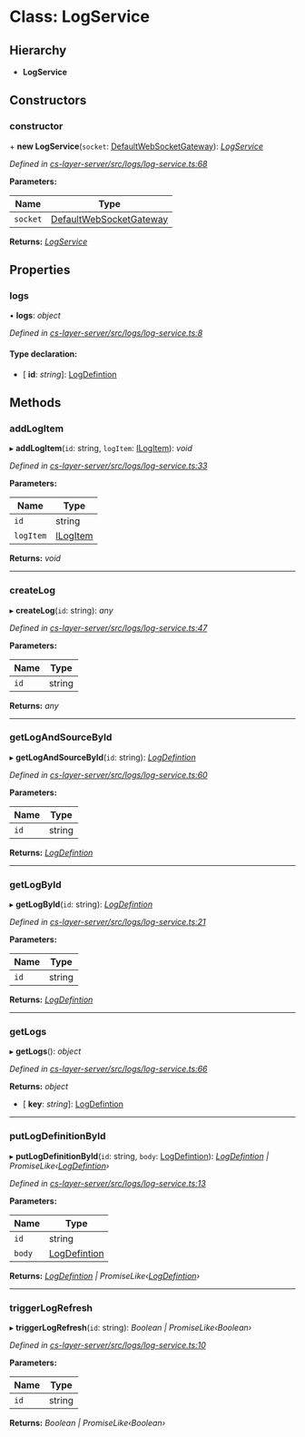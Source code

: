 # Class: LogService

## Hierarchy

* **LogService**

## Constructors

###  constructor

\+ **new LogService**(`socket`: [DefaultWebSocketGateway](_cs_layer_server_src_websocket_gateway_.defaultwebsocketgateway.md)): *[LogService](_cs_layer_server_src_logs_log_service_.logservice.md)*

*Defined in [cs-layer-server/src/logs/log-service.ts:68](https://github.com/RichardHovenkamp/csnext/blob/eefa977/packages/cs-layer-server/src/logs/log-service.ts#L68)*

**Parameters:**

Name | Type |
------ | ------ |
`socket` | [DefaultWebSocketGateway](_cs_layer_server_src_websocket_gateway_.defaultwebsocketgateway.md) |

**Returns:** *[LogService](_cs_layer_server_src_logs_log_service_.logservice.md)*

## Properties

###  logs

• **logs**: *object*

*Defined in [cs-layer-server/src/logs/log-service.ts:8](https://github.com/RichardHovenkamp/csnext/blob/eefa977/packages/cs-layer-server/src/logs/log-service.ts#L8)*

#### Type declaration:

* \[ **id**: *string*\]: [LogDefintion](_cs_layer_server_src_classes_log_definition_.logdefintion.md)

## Methods

###  addLogItem

▸ **addLogItem**(`id`: string, `logItem`: [ILogItem](../interfaces/_cs_client_src_datasources_log_log_item_.ilogitem.md)): *void*

*Defined in [cs-layer-server/src/logs/log-service.ts:33](https://github.com/RichardHovenkamp/csnext/blob/eefa977/packages/cs-layer-server/src/logs/log-service.ts#L33)*

**Parameters:**

Name | Type |
------ | ------ |
`id` | string |
`logItem` | [ILogItem](../interfaces/_cs_client_src_datasources_log_log_item_.ilogitem.md) |

**Returns:** *void*

___

###  createLog

▸ **createLog**(`id`: string): *any*

*Defined in [cs-layer-server/src/logs/log-service.ts:47](https://github.com/RichardHovenkamp/csnext/blob/eefa977/packages/cs-layer-server/src/logs/log-service.ts#L47)*

**Parameters:**

Name | Type |
------ | ------ |
`id` | string |

**Returns:** *any*

___

###  getLogAndSourceById

▸ **getLogAndSourceById**(`id`: string): *[LogDefintion](_cs_layer_server_src_classes_log_definition_.logdefintion.md)*

*Defined in [cs-layer-server/src/logs/log-service.ts:60](https://github.com/RichardHovenkamp/csnext/blob/eefa977/packages/cs-layer-server/src/logs/log-service.ts#L60)*

**Parameters:**

Name | Type |
------ | ------ |
`id` | string |

**Returns:** *[LogDefintion](_cs_layer_server_src_classes_log_definition_.logdefintion.md)*

___

###  getLogById

▸ **getLogById**(`id`: string): *[LogDefintion](_cs_layer_server_src_classes_log_definition_.logdefintion.md)*

*Defined in [cs-layer-server/src/logs/log-service.ts:21](https://github.com/RichardHovenkamp/csnext/blob/eefa977/packages/cs-layer-server/src/logs/log-service.ts#L21)*

**Parameters:**

Name | Type |
------ | ------ |
`id` | string |

**Returns:** *[LogDefintion](_cs_layer_server_src_classes_log_definition_.logdefintion.md)*

___

###  getLogs

▸ **getLogs**(): *object*

*Defined in [cs-layer-server/src/logs/log-service.ts:66](https://github.com/RichardHovenkamp/csnext/blob/eefa977/packages/cs-layer-server/src/logs/log-service.ts#L66)*

**Returns:** *object*

* \[ **key**: *string*\]: [LogDefintion](_cs_layer_server_src_classes_log_definition_.logdefintion.md)

___

###  putLogDefinitionById

▸ **putLogDefinitionById**(`id`: string, `body`: [LogDefintion](_cs_layer_server_src_classes_log_definition_.logdefintion.md)): *[LogDefintion](_cs_layer_server_src_classes_log_definition_.logdefintion.md) | PromiseLike‹[LogDefintion](_cs_layer_server_src_classes_log_definition_.logdefintion.md)›*

*Defined in [cs-layer-server/src/logs/log-service.ts:13](https://github.com/RichardHovenkamp/csnext/blob/eefa977/packages/cs-layer-server/src/logs/log-service.ts#L13)*

**Parameters:**

Name | Type |
------ | ------ |
`id` | string |
`body` | [LogDefintion](_cs_layer_server_src_classes_log_definition_.logdefintion.md) |

**Returns:** *[LogDefintion](_cs_layer_server_src_classes_log_definition_.logdefintion.md) | PromiseLike‹[LogDefintion](_cs_layer_server_src_classes_log_definition_.logdefintion.md)›*

___

###  triggerLogRefresh

▸ **triggerLogRefresh**(`id`: string): *Boolean | PromiseLike‹Boolean›*

*Defined in [cs-layer-server/src/logs/log-service.ts:10](https://github.com/RichardHovenkamp/csnext/blob/eefa977/packages/cs-layer-server/src/logs/log-service.ts#L10)*

**Parameters:**

Name | Type |
------ | ------ |
`id` | string |

**Returns:** *Boolean | PromiseLike‹Boolean›*
